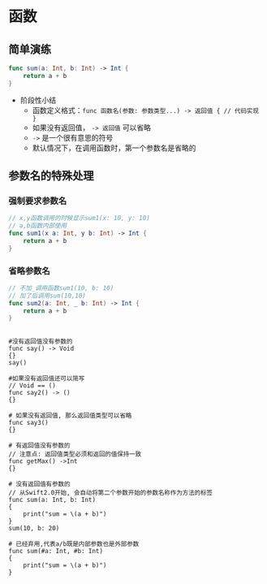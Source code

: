 # 函数

## 简单演练

```swift
func sum(a: Int, b: Int) -> Int {
    return a + b
}
```

* 阶段性小结
    * 函数定义格式：`func 函数名(参数: 参数类型...) -> 返回值 { // 代码实现 }`
    * 如果没有返回值， `-> 返回值` 可以省略
    * `->` 是一个很有意思的符号
    * 默认情况下，在调用函数时，第一个参数名是省略的

## 参数名的特殊处理

### 强制要求参数名

```swift
// x,y函数调用的时候显示sum1(x: 10, y: 10)
// a,b函数内部使用
func sum1(x a: Int, y b: Int) -> Int {
    return a + b
}
```

### 省略参数名

```swift
// 不加_调用函数sum1(10, b: 10)
// 加了后调用sum(10,10)
func sum2(a: Int, _ b: Int) -> Int {
    return a + b
}
```
```objc

#没有返回值没有参数的
func say() -> Void
{}
say()

#如果没有返回值还可以简写
// Void == ()
func say2() -> ()
{}

# 如果没有返回值, 那么返回值类型可以省略
func say3()
{}

# 有返回值没有参数的
// 注意点: 返回值类型必须和返回的值保持一致
func getMax() ->Int
{}

# 没有返回值有参数的
// 从Swift2.0开始, 会自动将第二个参数开始的参数名称作为方法的标签
func sum(a: Int, b: Int)
{
    print("sum = \(a + b)")
}
sum(10, b: 20)

# 已经弃用,代表a/b既是内部参数也是外部参数
func sum(#a: Int, #b: Int)
{
    print("sum = \(a + b)")
}

```




